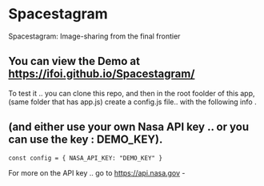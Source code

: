# Spacestagram

Spacestagram: Image-sharing from the final frontier

## You can view the Demo at https://ifoi.github.io/Spacestagram/

To test it .. you can clone this repo,
and then in the root foolder of this app, (same folder that has app.js) create a config.js file.. with the following info .

## (and either use your own Nasa API key .. or you can use the key : DEMO_KEY).

`const config = { NASA_API_KEY: "DEMO_KEY" }`

For more on the API key .. go to https://api.nasa.gov -

